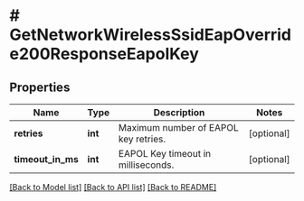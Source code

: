 # # GetNetworkWirelessSsidEapOverride200ResponseEapolKey

## Properties

Name | Type | Description | Notes
------------ | ------------- | ------------- | -------------
**retries** | **int** | Maximum number of EAPOL key retries. | [optional]
**timeout_in_ms** | **int** | EAPOL Key timeout in milliseconds. | [optional]

[[Back to Model list]](../../README.md#models) [[Back to API list]](../../README.md#endpoints) [[Back to README]](../../README.md)
